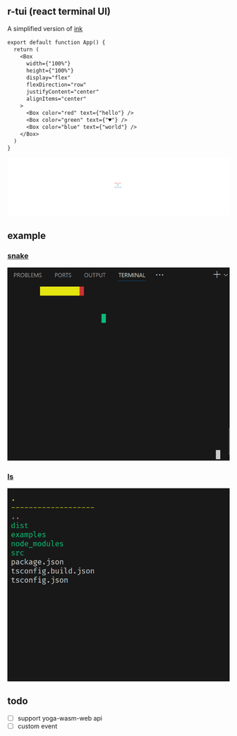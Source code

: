 ## r-tui (react terminal UI)
A simplified version of [ink](https://github.com/vadimdemedes/ink)

```tsx
export default function App() {
  return (
    <Box
      width={"100%"}
      height={"100%"}
      display="flex"
      flexDirection="row"
      justifyContent="center"
      alignItems="center"
    >
      <Box color="red" text={"hello"} />
      <Box color="green" text={"♥"} />
      <Box color="blue" text={"world"} />
    </Box>
  )
}

```
![flex](./assets/flex.svg)

## example

### [snake](./ui/examples/snake.tsx)
![snake](./assets/snake.gif)

### [ls](./ui/examples/ls.tsx)
![ls](./assets/ls.gif)






## todo
- [ ] support yoga-wasm-web api
- [ ] custom event